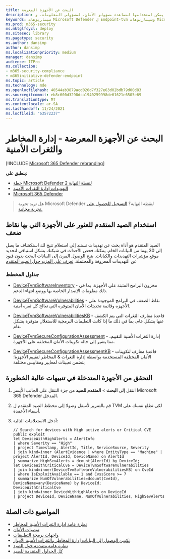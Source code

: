 ```yaml
---
title: البحث عن الأجهزة المعرضة
description: تعرف على إدارة المخاطر والثغرات الأمنية يمكن استخدامها لمساعدة مسؤولو الأمان، لمسؤولي المعلومات، و SecOps على التعاون في العمل.
keywords: سيناريوهات Microsoft Defender ل Endpoint-tvm وسيناريوهات Microsoft Defender for Endpoint و tvm و tvm وتقليل المخاطر والتعرض لنقاط الضعف في & وتقليل المخاطر والثغرات وتحسين تكوين الأمان وزيادة نقاط الأمان في Microsoft Secure للأجهزة وزيادة المخاطر في & نقاط الضعف في Microsoft Secure Score للأجهزة ونقاط Microsoft Secure Score للأجهزة ونقاط التعرض للضوء و عناصر التحكم بالأمان
ms.prod: m365-security
ms.mktglfcycl: deploy
ms.sitesec: library
ms.pagetype: security
ms.author: dansimp
author: dansimp
ms.localizationpriority: medium
manager: dansimp
audience: ITPro
ms.collection:
- m365-security-compliance
- m365initiative-defender-endpoint
ms.topic: article
ms.technology: mde
ms.openlocfilehash: 40544ab3879acd026d7f327e63d02bdb79d00d83
ms.sourcegitcommit: eb8c600d3298dca1940259998de61621e6505e69
ms.translationtype: MT
ms.contentlocale: ar-SA
ms.lasthandoff: 11/24/2021
ms.locfileid: "63572237"
---
```

# <a name="hunt-for-exposed-devices---threat-and-vulnerability-management"></a>البحث عن الأجهزة المعرضة - إدارة المخاطر والثغرات الأمنية

[!INCLUDE [Microsoft 365 Defender rebranding](../../includes/microsoft-defender.md)]

**ينطبق على:**

- [خطة Microsoft Defender لنقطة النهاية 2](https://go.microsoft.com/fwlink/?linkid=2154037)
- [التهديدات إدارة الثغرات الأمنية](next-gen-threat-and-vuln-mgt.md)
- [Microsoft 365 Defender](https://go.microsoft.com/fwlink/?linkid=2118804)

> هل تريد تجربة Microsoft Defender لنقطة النهاية؟ [التسجيل للحصول على تجربة مجانية.](https://signup.microsoft.com/create-account/signup?products=7f379fee-c4f9-4278-b0a1-e4c8c2fcdf7e&ru=https://aka.ms/MDEp2OpenTrial?ocid=docs-wdatp-portaloverview-abovefoldlink)

## <a name="use-advanced-hunting-to-find-devices-with-vulnerabilities"></a>استخدام الصيد المتقدم للعثور على الأجهزة التي بها نقاط ضعف

الصيد المتقدم هو أداة بحث عن تهديدات تستند إلى استعلام تتيح لك استكشاف ما يصل إلى 30 يوما من البيانات الخام. يمكنك فحص الأحداث في شبكتك بشكل استباقي لتحديد موقع مؤشرات التهديدات والكيانات. يتيح الوصول المرن إلى البيانات البحث بدون قيود عن التهديدات المعروفة والمحتملة. [تعرف على المزيد حول الصيد المتقدم](advanced-hunting-overview.md)

### <a name="schema-tables"></a>جداول المخطط

- [DeviceTvmSoftwareInventory](advanced-hunting-devicetvmsoftwareinventory-table.md) - مخزون البرامج المثبتة على الأجهزة، بما في ذلك معلومات الإصدار الخاصة بها ووضع انتهاء الدعم.

- [DeviceTvmSoftwareVulnerabilities](advanced-hunting-devicetvmsoftwarevulnerabilities-table.md) - نقاط الضعف في البرامج الموجودة على الأجهزة وقائمة تحديثات الأمان المتوفرة التي تعالج كل ثغرة أمنية.

- [DeviceTvmSoftwareVulnerabilitiesKB](advanced-hunting-devicetvmsoftwarevulnerabilitieskb-table.md) - قاعدة معارف الثغرات التي يتم الكشف عنها بشكل عام، بما في ذلك ما إذا كانت التعليمات البرمجية للاستغلال متوفرة بشكل عام.

- [DeviceTvmSecureConfigurationAssessment](advanced-hunting-devicetvmsecureconfigurationassessment-table.md) - إدارة الثغرات الأمنية التقييم، مما يشير إلى حالة تكوينات الأمان المختلفة على الأجهزة.

- [DeviceTvmSecureConfigurationAssessmentKB](advanced-hunting-devicetvmsecureconfigurationassessmentkb-table.md) - قاعدة معارف لتكوينات الأمان المختلفة المستخدمة بواسطة إدارة الثغرات & المخاطر لتقييم الأجهزة؛ يتضمن تعيينات لمعايير ومقاييس مختلفة

## <a name="check-which-devices-are-involved-in-high-severity-alerts"></a>التحقق من الأجهزة المتدخلة في تنبيهات عالية الخطورة

1. انتقل إلى **البحث** \> **المتقدم للصيد** من جزء التنقل على الجانب الأيسر Microsoft 365 Defender المدخل.

2. قم بالتمرير لأسفل وصولا إلى مخطط الصيد المتقدم ل TVM لكي تطلع نفسك على أسماء الأعمدة.

3. أدخل الاستعلامات التالية:

    ```kusto
    // Search for devices with High active alerts or Critical CVE public exploit
    let DeviceWithHighAlerts = AlertInfo
    | where Severity == "High"
    | project Timestamp, AlertId, Title, ServiceSource, Severity
    | join kind=inner (AlertEvidence | where EntityType == "Machine" | project AlertId, DeviceId, DeviceName) on AlertId
    | summarize HighSevAlerts = dcount(AlertId) by DeviceId;
    let DeviceWithCriticalCve = DeviceTvmSoftwareVulnerabilities
    | join kind=inner(DeviceTvmSoftwareVulnerabilitiesKB) on CveId
    | where IsExploitAvailable == 1 and CvssScore >= 7
    | summarize NumOfVulnerabilities=dcount(CveId),
    DeviceName=any(DeviceName) by DeviceId;
    DeviceWithCriticalCve
    | join kind=inner DeviceWithHighAlerts on DeviceId
    | project DeviceId, DeviceName, NumOfVulnerabilities, HighSevAlerts
    ```

## <a name="related-topics"></a>المواضيع ذات الصلة

- [نظرة عامة إدارة الثغرات الأمنية المخاطر](next-gen-threat-and-vuln-mgt.md)
- [توصيات الأمان](tvm-security-recommendation.md)
- [واجهات برمجة التطبيقات](next-gen-threat-and-vuln-mgt.md#apis)
- [تكوين الوصول إلى البيانات إدارة المخاطر والثغرات الأمنية الأدوار](user-roles.md#create-roles-and-assign-the-role-to-an-azure-active-directory-group)
- [نظرة عامة متقدمة حول الصيد](/windows/security/threat-protection/microsoft-defender-atp/advanced-hunting-overview)
- [كل الجداول المتقدمة للصيد](/windows/security/threat-protection/microsoft-defender-atp/advanced-hunting-schema-reference.md)
